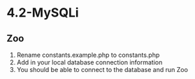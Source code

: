 # 4.2-MySQLi

## Zoo

1. Rename constants.example.php to constants.php
2. Add in your local database connection information
3. You should be able to connect to the database and run Zoo
